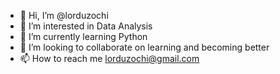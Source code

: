 - 👋 Hi, I’m @lorduzochi
- 👀 I’m interested in Data Analysis
- 🌱 I’m currently learning Python
- 💞️ I’m looking to collaborate on learning and becoming better 
- 📫 How to reach me lorduzochi@gmail.com 

<!---
lorduzochi/lorduzochi is a ✨ special ✨ repository because its `README.md` (this file) appears on your GitHub profile.
You can click the Preview link to take a look at your changes.
--->
